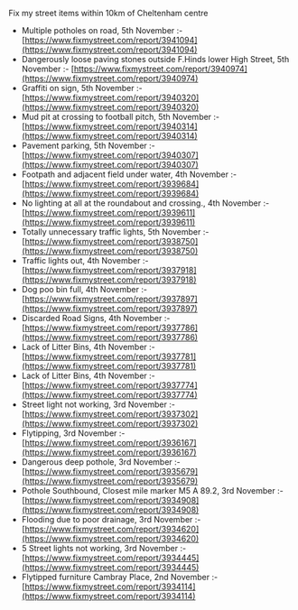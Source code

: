 Fix my street items within 10km of Cheltenham centre

<!-- fix_marker starts -->

- Multiple potholes on road, 5th November :- [https://www.fixmystreet.com/report/3941094](https://www.fixmystreet.com/report/3941094)
- Dangerously loose paving stones outside F.Hinds lower High Street, 5th November :- [https://www.fixmystreet.com/report/3940974](https://www.fixmystreet.com/report/3940974)
- Graffiti on sign, 5th November :- [https://www.fixmystreet.com/report/3940320](https://www.fixmystreet.com/report/3940320)
- Mud pit at crossing to football pitch, 5th November :- [https://www.fixmystreet.com/report/3940314](https://www.fixmystreet.com/report/3940314)
- Pavement parking, 5th November :- [https://www.fixmystreet.com/report/3940307](https://www.fixmystreet.com/report/3940307)
- Footpath and adjacent field under water, 4th November :- [https://www.fixmystreet.com/report/3939684](https://www.fixmystreet.com/report/3939684)
- No lighting at all at the roundabout and crossing., 4th November :- [https://www.fixmystreet.com/report/3939611](https://www.fixmystreet.com/report/3939611)
- Totally unnecessary traffic lights, 5th November :- [https://www.fixmystreet.com/report/3938750](https://www.fixmystreet.com/report/3938750)
- Traffic lights out, 4th November :- [https://www.fixmystreet.com/report/3937918](https://www.fixmystreet.com/report/3937918)
- Dog poo bin full, 4th November :- [https://www.fixmystreet.com/report/3937897](https://www.fixmystreet.com/report/3937897)
- Discarded Road Signs, 4th November :- [https://www.fixmystreet.com/report/3937786](https://www.fixmystreet.com/report/3937786)
- Lack of Litter Bins, 4th November :- [https://www.fixmystreet.com/report/3937781](https://www.fixmystreet.com/report/3937781)
- Lack of Litter Bins, 4th November :- [https://www.fixmystreet.com/report/3937774](https://www.fixmystreet.com/report/3937774)
- Street light not working, 3rd November :- [https://www.fixmystreet.com/report/3937302](https://www.fixmystreet.com/report/3937302)
- Flytipping, 3rd November :- [https://www.fixmystreet.com/report/3936167](https://www.fixmystreet.com/report/3936167)
- Dangerous deep pothole, 3rd November :- [https://www.fixmystreet.com/report/3935679](https://www.fixmystreet.com/report/3935679)
- Pothole Southbound, Closest mile marker M5 A 89.2, 3rd November :- [https://www.fixmystreet.com/report/3934908](https://www.fixmystreet.com/report/3934908)
- Flooding due to poor drainage, 3rd November :- [https://www.fixmystreet.com/report/3934620](https://www.fixmystreet.com/report/3934620)
- 5 Street lights not working, 3rd November :- [https://www.fixmystreet.com/report/3934445](https://www.fixmystreet.com/report/3934445)
- Flytipped furniture Cambray Place, 2nd November :- [https://www.fixmystreet.com/report/3934114](https://www.fixmystreet.com/report/3934114)

<!-- fix_marker ends -->